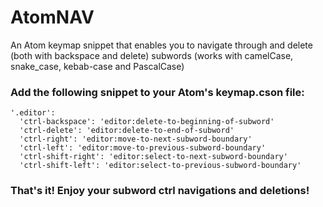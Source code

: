 # AtomNAV
An Atom keymap snippet that enables you to navigate through and delete (both with backspace and delete) subwords (works with camelCase, snake_case, kebab-case and PascalCase)

### Add the following snippet to your Atom's keymap.cson file:
```
'.editor':
  'ctrl-backspace': 'editor:delete-to-beginning-of-subword'
  'ctrl-delete': 'editor:delete-to-end-of-subword'
  'ctrl-right': 'editor:move-to-next-subword-boundary'
  'ctrl-left': 'editor:move-to-previous-subword-boundary'
  'ctrl-shift-right': 'editor:select-to-next-subword-boundary'
  'ctrl-shift-left': 'editor:select-to-previous-subword-boundary'
```
### That's it! Enjoy your subword ctrl navigations and deletions!
